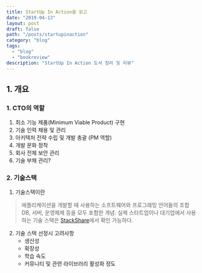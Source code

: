 ```yaml
---
title: StartUp In Action을 읽고
date: "2019-04-13"
layout: post
draft: false
path: "/posts/startupinaction"
category: "blog"
tags:
  - "blog"
  - "bookreview"
description: "StartUp In Action 도서 정리 및 리뷰"
---
```


## 1. 개요
### 1. CTO의 역할
1. 최소 기능 제품(Minimum Viable Product) 구현
2. 기술 인력 채용 및 관리
3. 아키텍처 전략 수립 및 개발 총괄 (PM 역할)
4. 개발 문화 정착
5. 회사 전체 보안 관리
6. 기술 부채 관리?


### 2. 기술스택
1. 기술스택이란
>애플리케이션을 개발할 때 사용하는 소프트웨어와 프로그래밍 언어들의 조합
>DB, 서버, 운영체제 등을 모두 포함한 개념.
실제 스타트업이나 대기업에서 사용하는 기술 스택은 [StackShare](http://stackshare.io)에서 확인 가능하다.

2. 기술 스택 선정시 고려사항
    - 생산성
    - 확장성
    - 학습 속도
    - 커뮤니티 및 관련 라이브러리 활성화 정도